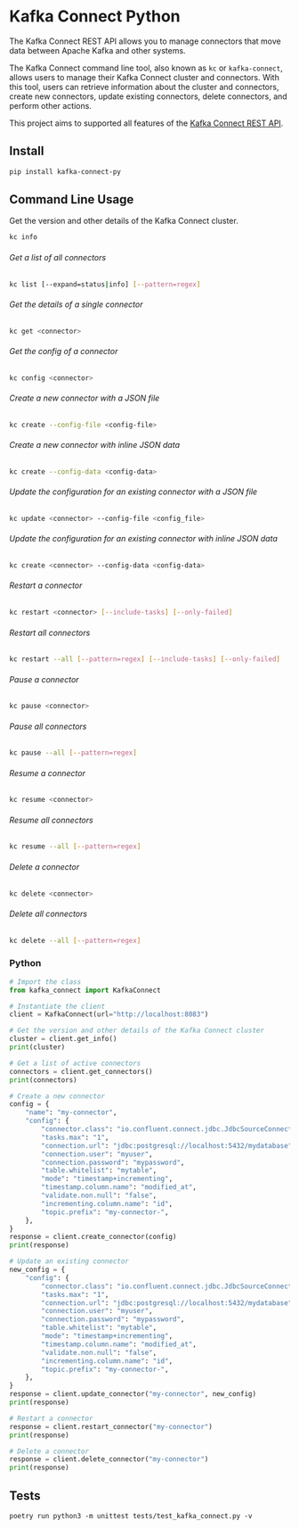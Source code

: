 # Kafka Connect Python

The Kafka Connect REST API allows you to manage connectors that move data between Apache Kafka and other systems.

The Kafka Connect command line tool, also known as `kc` or `kafka-connect`, allows users to manage their Kafka Connect cluster and connectors. With this tool, users can retrieve information about the cluster and connectors, create new connectors, update existing connectors, delete connectors, and perform other actions.

This project aims to supported all features of the [Kafka Connect REST API](https://docs.confluent.io/platform/current/connect/references/restapi.html#kconnect-rest-interface).

## Install

```bash
pip install kafka-connect-py
```

## Command Line Usage

Get the version and other details of the Kafka Connect cluster.

```bash
kc info
```

###### Get a list of all connectors

```bash
kc list [--expand=status|info] [--pattern=regex]
```

###### Get the details of a single connector

```bash
kc get <connector>
```

###### Get the config of a connector

```bash
kc config <connector>
```

###### Create a new connector with a JSON file

```bash
kc create --config-file <config-file>
```

###### Create a new connector with inline JSON data

```bash
kc create --config-data <config-data>
```

###### Update the configuration for an existing connector with a JSON file

```bash
kc update <connector> --config-file <config_file>
```

###### Update the configuration for an existing connector with inline JSON data

```bash
kc create <connector> --config-data <config-data>
```

###### Restart a connector

```bash
kc restart <connector> [--include-tasks] [--only-failed]
```

###### Restart all connectors

```bash
kc restart --all [--pattern=regex] [--include-tasks] [--only-failed]
```

###### Pause a connector

```bash
kc pause <connector>
```

###### Pause all connectors

```bash
kc pause --all [--pattern=regex]
```

###### Resume a connector

```bash
kc resume <connector>
```

###### Resume all connectors

```bash
kc resume --all [--pattern=regex]
```

###### Delete a connector

```bash
kc delete <connector>
```

###### Delete all connectors

```bash
kc delete --all [--pattern=regex]
```

### Python

```python
# Import the class
from kafka_connect import KafkaConnect

# Instantiate the client
client = KafkaConnect(url="http://localhost:8083")

# Get the version and other details of the Kafka Connect cluster
cluster = client.get_info()
print(cluster)

# Get a list of active connectors
connectors = client.get_connectors()
print(connectors)

# Create a new connector
config = {
    "name": "my-connector",
    "config": {
        "connector.class": "io.confluent.connect.jdbc.JdbcSourceConnector",
        "tasks.max": "1",
        "connection.url": "jdbc:postgresql://localhost:5432/mydatabase",
        "connection.user": "myuser",
        "connection.password": "mypassword",
        "table.whitelist": "mytable",
        "mode": "timestamp+incrementing",
        "timestamp.column.name": "modified_at",
        "validate.non.null": "false",
        "incrementing.column.name": "id",
        "topic.prefix": "my-connector-",
    },
}
response = client.create_connector(config)
print(response)

# Update an existing connector
new_config = {
    "config": {
        "connector.class": "io.confluent.connect.jdbc.JdbcSourceConnector",
        "tasks.max": "1",
        "connection.url": "jdbc:postgresql://localhost:5432/mydatabase",
        "connection.user": "myuser",
        "connection.password": "mypassword",
        "table.whitelist": "mytable",
        "mode": "timestamp+incrementing",
        "timestamp.column.name": "modified_at",
        "validate.non.null": "false",
        "incrementing.column.name": "id",
        "topic.prefix": "my-connector-",
    },
}
response = client.update_connector("my-connector", new_config)
print(response)

# Restart a connector
response = client.restart_connector("my-connector")
print(response)

# Delete a connector
response = client.delete_connector("my-connector")
print(response)
```

## Tests

```
poetry run python3 -m unittest tests/test_kafka_connect.py -v
```